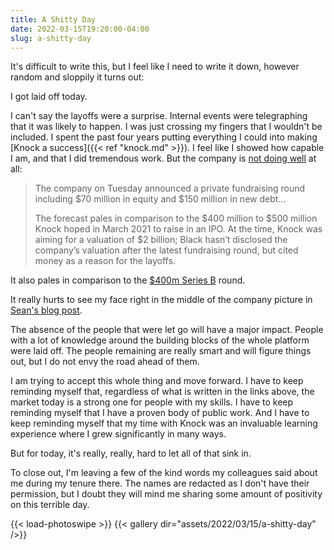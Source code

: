 ```yaml
---
title: A Shitty Day
date: 2022-03-15T19:20:00-04:00
slug: a-shitty-day
---
```


It's difficult to write this, but I feel like I need to write it down, however
random and sloppily it turns out:

I got laid off today.

I can't say the layoffs were a surprise. Internal events were telegraphing that
it was likely to happen. I was just crossing my fingers that I wouldn't be
included. I spent the past four years putting everything I could into making
[Knock a success]({{< ref "knock.md" >}}). I feel like I showed how capable I
am, and that I did tremendous work. But the company is [not doing
well](https://web.archive.org/web/20220315222047/https://therealdeal.com/2022/03/15/knock-it-off-homebuying-startup-ditches-ipo-plans/)
at all:

> The company on Tuesday announced a private fundraising round including $70
> million in equity and $150 million in new debt...
>
> The forecast pales in comparison to the $400 million to $500 million Knock
> hoped in March 2021 to raise in an IPO. At the time, Knock was aiming for a
> valuation of $2 billion; Black hasn’t disclosed the company’s valuation after
> the latest fundraising round, but cited money as a reason for the layoffs.

It also pales in comparison to the [$400m Series
B](https://www.crunchbase.com/organization/knockaway/company_financials) round.

It really hurts to see my face right in the middle of the company picture in
[Sean's blog
post](https://web.archive.org/web/20220315222933/https://www.seanblack.com/blog/wild-ride-from-2b-to-220m).

The absence of the people that were let go will have a major impact. People with
a lot of knowledge around the building blocks of the whole platform were laid
off. The people remaining are really smart and will figure things out, but I do
not envy the road ahead of them.

I am trying to accept this whole thing and move forward. I have to keep
reminding myself that, regardless of what is written in the links above, the
market today is a strong one for people with my skills. I have to keep reminding
myself that I have a proven body of public work. And I have to keep reminding
myself that my time with Knock was an invaluable learning experience where I
grew significantly in many ways.

But for today, it's really, really, hard to let all of that sink in.

To close out, I'm leaving a few of the kind words my colleagues said about me
during my tenure there. The names are redacted as I don't have their permission,
but I doubt they will mind me sharing some amount of positivity on this
terrible day.

{{< load-photoswipe >}}
{{< gallery dir="assets/2022/03/15/a-shitty-day" />}}
